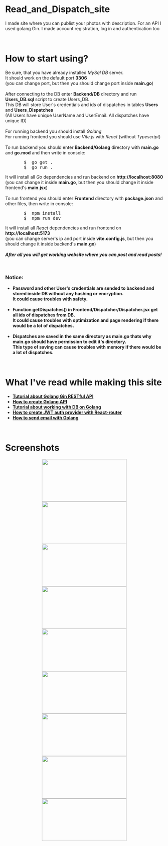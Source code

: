 <div>
  <h1>Read_and_Dispatch_site</h1>
  <p>I made site where you can publist your photos with description. For an API I used golang Gin. I made account registration, log in and authentication too</p>
</div>
<br>
<div>
  <h1>How to start using?</h1>
  <p>
    Be sure, that you have already installed <i>MySql DB</i> server. <br>
    It should work on the default port <strong>3306</strong> <br>
    (you can change port, but then you should change port inside <b>main.go</b>) <br>
    <br>
    After connecting to the DB enter <b>Backend/DB</b> directory and run <b>Users_DB.sql</b> script to create Users_DB.<br>
    This DB will store User's credentials and ids of dispatches in tables <strong>Users</strong> and <strong>Users_Dispatches</strong><br>
    (All Users have unique UserName and UserEmail. All dispatches have unique ID)<br>
    <br>
    For running backend you should install <i>Golang</i> <br>
    For running frontend you should use <i>Vite.js</i> with <i>React</i> (without <i>Typescript</i>)<br>
    <br>
    To run backend you should enter <b>Backend/Golang</b> directory with <b>main.go</b> and <b>go.mod</b> and then write in console: <br>
    <pre>
       $  go get . 
       $  go run . </pre>
    It will install all <i>Go</i> dependencies and run backend on <strong>http://localhost:8080</strong> <br>
    (you can change it inside <b>main.go</b>, but then you should change it inside frontend's <b>main.jsx</b>) <br>
    <br>
    To run frontend you should enter <b>Frontend</b> directory with <b>package.json</b> and other files, then write in console:
    <pre>
       $  npm install  
       $  npm run dev </pre>
    It will install all <i>React</i> dependencies and run frontend on <strong>http://localhost:5173</strong> <br>
    (you can change server's ip and port inside <b>vite.config.js</b>, but then you should change it inside backend's <b>main.go</b>) <br>
    <br>
    <strong><em>After all you will get working website where you can post and read posts!</em></strong>
    <br>
  </p>
  <br>
  <h3>Notice:</h3>
    <b>
      <ul>
        <li>
          Password and other User's credentials are sended to backend and stored inside DB without any hashing or encryption. <br>
          It could cause troubles with safety. 
        </li>
        <br>
        <li>
          Function getDispatches() in <b>Frontend/Dispatcher/Dispatcher.jsx</b> get all ids of dispatches from DB. <br>
          It could cause troubles with optimization and page rendering if there would be a lot of dispatches. 
        </li>
        <br>
        <li>
          Dispatches are saved in the same directory as <b>main.go</b> thats why <b>main.go</b> should have permission to edit it's directory. <br>
          This type of saving can cause troubles with memory if there would be a lot of dispatches. 
        </li>
      </ul>
    </b>
</div>
<br>
<div>
  <h1>What I've read while making this site</h1>
  <strong>
    <ul>
      <li>
         <a href="https://go.dev/doc/tutorial/web-service-gin">Tutorial about Golang Gin RESTful API</a>
      </li>
      <li>
         <a href="https://dev.to/wchr/create-api-with-gin-in-golang-part-1-i7d">How to create Golang API</a>
      </li>
      <li>
         <a href="https://go.dev/doc/tutorial/database-access">Tutorial about working with DB on Golang</a>
      </li>
      <li>
         <a href="https://dev.to/sanjayttg/jwt-authentication-in-react-with-react-router-1d03">How to create JWT auth provider with React-router</a>
      </li>
      <li>
         <a href="https://dev.to/devkiran/how-to-send-an-email-with-golang-using-smtp-1ino">How to send email with Golang</a>
      </li>
    </ul>
  </strong>
</div>
<br>
<div align="center">
  <h1 align="left">Screenshots</h1>
  <img src="https://github.com/user-attachments/assets/91cdb310-ebae-4961-826b-f5b85036b7c3" height="135vw" width="270vw">
  <img src="https://github.com/user-attachments/assets/6c7391a4-d4d5-4a9f-9824-c6a35a4eb839" height="135vw" width="270vw">
  <img src="https://github.com/user-attachments/assets/18b76a99-28ec-4875-babc-91932f05b10d" height="135vw" width="270vw">
  <img src="https://github.com/user-attachments/assets/f4ad397b-cd3b-4acf-a101-b3269d10899d" height="135vw" width="270vw">
  <img src="https://github.com/user-attachments/assets/f4045571-bad3-4919-8ad5-e80fd98b6901" height="135vw" width="270vw">
  <img src="https://github.com/user-attachments/assets/e4e7a1a6-1ca9-426f-a83d-d5788a98d947" height="135vw" width="270vw">
  <img src="https://github.com/user-attachments/assets/879a3889-4696-41a2-b01b-49edd5c7fb97" height="135vw" width="270vw">
  <img src="https://github.com/user-attachments/assets/5dbef3d3-95c3-4da1-8d23-3db72a6de859" height="135vw" width="270vw">
  <img src="https://github.com/user-attachments/assets/a7885475-bcae-43e4-8ae6-8d8e6d365a06" height="135vw" width="270vw">
</div>
